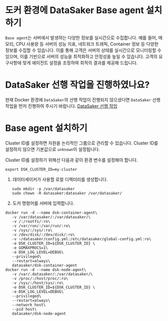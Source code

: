 # 도커 환경에 DataSaker Base agent 설치 하기

`Base agent`는 서버에서 발생하는 다양한 정보를 실시간으로 수집합니다.
예를 들어, 메모리, CPU 사용량 등 서버의 성능 지표, 네트워크 트래픽, Container 정보 등 다양한 정보를 수집할 수 있습니다.
이를 통해 고객은 서버의 상태를 실시간으로 모니터링할 수 있으며, 이를 기반으로 서버의 성능을 최적화하고 안정성을 높일 수 있습니다.
고객의 요구사항에 맞게 에이전트 설정을 조정하여 최적의 결과를 제공해 드립니다.

# DataSaker 선행 작업을 진행하였나요?

현재 Docker 환경에 `DataSaker`의 선행 작업이 진행되지 않으셨다면 `DataSaker` 선행 작업을 먼저 진행하여 주시기 바랍니다. [DataSaker 선행 작업](${PREPARATION_MANUAL_KR})

# Base agent 설치하기

Cluster ID를 설정하면 자원을 논리적인 그룹으로 관리할 수 있습니다. Cluster ID를 설정하지 않으면 기본값으로 `unknown`이 설정됩니다.

Cluster ID를 설정하기 위해선 다음과 같이 환경 변수를 설정해야 합니다.

```shell
export DSK_CLUSTER_ID=my-cluster
```

1. 데이터세이커가 사용할 로컬 디렉터리를 생성합니다.

```shell
   sudo mkdir -p /var/datasaker
   sudo chown -R datasaker:datasaker /var/datasaker/ 
```

2. 도커 명령어를 서버에 입력합니다.

```shell
docker run -d --name dsk-container-agent\
   -v /var/datasaker/:/var/datasaker/\
   -v /:/rootfs/:ro\
   -v /var/run/:/var/run/:ro\
   -v /sys/:/sys/:ro\
   -v /dev/disk/:/dev/disk/:ro\
   -v ~/datasaker/config.yml:/etc/datasaker/global-config.yml:ro\
   -e DSK_CLUSTER_ID=${DSK_CLUSTER_ID} \
   -e GOMAXPROCS=1\
   -e DSK_LOG_LEVEL=DEBUG\
   --privileged\
   --restart=always\
   datasaker/dsk-container-agent
docker run -d --name dsk-node-agent\
   -v /var/.datasaker/:/var/datasaker/\
   -v /proc/:/host/proc/:ro\
   -v /sys/:/host/sys/:ro\
   -e DSK_CLUSTER_ID=${DSK_CLUSTER_ID} \
   -e DSK_LOG_LEVEL=DEBUG\
   --privileged\
   --restart=always\
   --network host\
   --pid host\
   datasaker/dsk-node-agent
```
